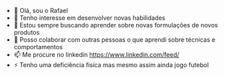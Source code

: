 - 👋 Olá, sou o Rafael
- 👀 Tenho interesse em desenvolver novas habilidades
- 🌱 Estou sempre buscando aprender sobre novas formulações de novos produtos
- 💞️ Posso colaborar com outras pessoas o que aprendi sobre técnicas e comportamentos
- 📫 Me procure no linkedin https://www.linkedin.com/feed/
- ⚡ Tenho uma deficiência fisíca mas mesmo assim ainda jogo futebol
